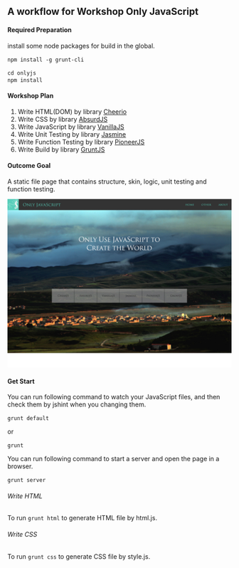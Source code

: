 A workflow for Workshop Only JavaScript
---

#### Required Preparation

install some node packages for build in the global.

```
npm install -g grunt-cli
```


```
cd onlyjs
npm install
```

#### Workshop Plan

1. Write HTML(DOM) by library [Cheerio](http://cheeriojs.github.io/cheerio/) 
1. Write CSS by library [AbsurdJS](http://absurdjs.com/)
1. Write JavaScript by library [VanillaJS](http://vanilla-js.com/)
1. Write Unit Testing by library [Jasmine](http://jasmine.github.io/)
1. Write Function Testing by library [PioneerJS](http://pioneerjs.com/)
1. Write Build by library [GruntJS](http://gruntjs.com/)

#### Outcome Goal

A static file page that contains structure, skin, logic, unit testing and function testing.

![Mockup](https://github.com/UIWorkshop/onlyjs/blob/master/mockup.jpg)

#### Get Start

You can run following command to watch your JavaScript files, and then check them by jshint when you changing them.

```
grunt default
```

or

```
grunt
```


You can run following command to start a server and open the page in a browser.

```
grunt server
```

###### Write HTML

To run `grunt html` to generate HTML file by html.js.

###### Write CSS

To run `grunt css` to generate CSS file by style.js.

